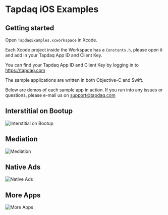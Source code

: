 # Tapdaq iOS Examples

## Getting started

Open `TapdaqExamples.xcworkspace` in Xcode. 

Each Xcode project inside the Workspace has a `Constants.h`, please open it and add in your Tapdaq App ID and Client Key.

You can find your Tapdaq App ID and Client Key by logging in to https://tapdaq.com 

The sample applications are written in both Objective-C and Swift.

Below are demos of each sample app in action. If you run into any issues or questions, please e-mail us on support@tapdaq.com

## Interstitial on Bootup

![Interstitial on Bootup](https://storage.googleapis.com/tapdaq-site-assets/docs/ios/sample-app_interstitial-on-bootup.gif)

## Mediation

![Mediation](https://storage.googleapis.com/tapdaq-site-assets/docs/ios/sample-app_mediation-minimized.gif)

## Native Ads

![Native Ads](https://storage.googleapis.com/tapdaq-site-assets/docs/ios/sample-app_native-ads.gif)

## More Apps

![More Apps](https://storage.googleapis.com/tapdaq-site-assets/docs/ios/sample-app_more-apps.gif)
